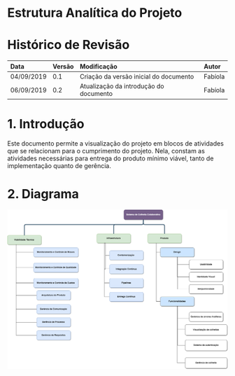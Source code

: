 ﻿# Estrutura Analítica do Projeto


# Histórico de Revisão

| Data   | Versão | Modificação  | Autor  |
| :- | :- | :- | :- |
| 04/09/2019 | 0.1 | Criação da versão inicial do documento | Fabíola |
| 06/09/2019 | 0.2 | Atualização da introdução do documento | Fabíola |

# 1. Introdução

Este documento permite a visualização do projeto em blocos de atividades que se relacionam para o cumprimento do projeto. Nela, constam as atividades necessárias para entrega do produto mínimo viável, tanto de implementação quanto de gerência.

# 2. Diagrama

![eap](img/EAP.png)

